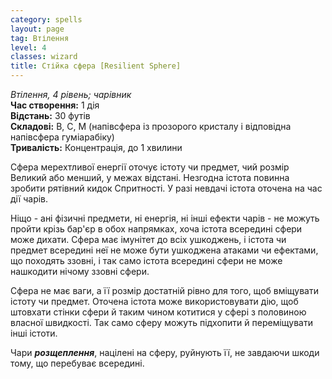 ```yaml
---
category: spells
layout: page
tag: Втілення
level: 4
classes: wizard
title: Стійка сфера [Resilient Sphere]
---
```


_Втілення, 4 рівень; чарівник_    
**Час створення:** 1 дія    
**Відстань:** 30 футів    
**Складові:** В, С, М (напівсфера із прозорого кристалу і відповідна напівсфера гуміарабіку)    
**Тривалість:** Концентрація, до 1 хвилини    

Сфера мерехтливої енергії оточує істоту чи предмет, чий розмір Великий або менший, у межах відстані. Незгодна істота повинна зробити рятівний кидок Спритності. У разі невдачі істота оточена на час дії чарів.    

Ніщо - ані фізичні предмети, ні енергія, ні інші ефекти чарів - не можуть пройти крізь бар'єр в обох напрямках, хоча істота всередині сфери може дихати. Сфера має імунітет до всіх ушкоджень, і істота чи предмет всередині неї не може бути ушкоджена атаками чи ефектами, що походять ззовні, і так само істота всередині сфери не може нашкодити нічому ззовні сфери.    

Сфера не має ваги, а її розмір достатній рівно для того, щоб вміщувати істоту чи предмет. Оточена істота може використовувати дію, щоб штовхати стінки сфери й таким чином котитися у сфері з половиною власної швидкості. Так само сферу можуть підхопити й переміщувати інші істоти.    

Чари **_розщеплення_**, націлені на сферу, руйнують її, не завдаючи шкоди тому, що перебуває всередині. 
